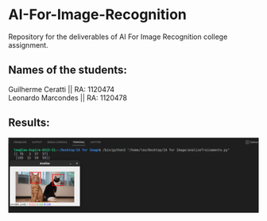 # AI-For-Image-Recognition
Repository for the deliverables of AI For Image Recognition college assignment.

## Names of the students:
Guilherme Ceratti || RA: 1120474<br>
Leonardo Marcondes || RA: 1120478

## Results:
![Alt text](results.png?raw=true "Results")
